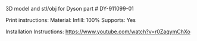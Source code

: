 
3D model and stl/obj for Dyson part # DY-911099-01

Print instructions:
Material:
Infill: 100%
Supports: Yes


Installation Instructions:
https://www.youtube.com/watch?v=r0ZaqymChXo


